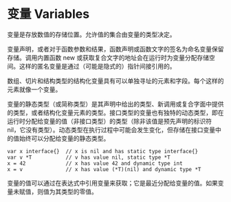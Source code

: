 # 变量 Variables

变量是存放数值的存储位置。允许值的集合由变量的类型决定。

变量声明，或者对于函数参数和结果，函数声明或函数文字的签名为命名变量保留存储。调用内置函数 new 或获取复合文字的地址会在运行时为变量分配存储空间。这样的匿名变量是通过（可能是隐式的）指针间接引用的。

数组、切片和结构类型的结构化变量具有可以单独寻址的元素和字段。每个这样的元素就像一个变量。

变量的静态类型（或简称类型）是其声明中给出的类型、新调用或复合字面中提供的类型，或者结构化变量元素的类型。接口类型的变量也有独特的动态类型，即在运行时分配给变量的值（非接口类型）的类型（除非该值是预先声明的标识符 nil，它没有类型）。动态类型在执行过程中可能会发生变化，但存储在接口变量中的值始终可以分配给变量的静态类型。

```ebnf
var x interface{}  // x is nil and has static type interface{}
var v *T           // v has value nil, static type *T
x = 42             // x has value 42 and dynamic type int
x = v              // x has value (*T)(nil) and dynamic type *T
```

变量的值可以通过在表达式中引用变量来获取；它是最近分配给变量的值。如果变量未赋值，则值为其类型的零值。



